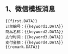 ## 1、微信模板消息

```
{{first.DATA}}
订单编号：{{keyword1.DATA}}
商品名称：{{keyword2.DATA}}
支付时间：{{keyword3.DATA}}
支付金额：{{keyword4.DATA}}
{{remark.DATA}}
```

